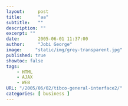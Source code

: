 ```yaml
---
layout:     post
title:      "aa"
subtitle:   ""
description: ""
excerpt: ""
date:       2005-06-01 11:37:00
author:     "Jobi George"
image:     "static/img/grey-transparent.jpg"
published: true
showtoc: false 
tags:
    - HTML
    - AJAX
    - WEB
URL: "/2005/06/02/tibco-general-interface2/"
categories: [ business ]
---
```

